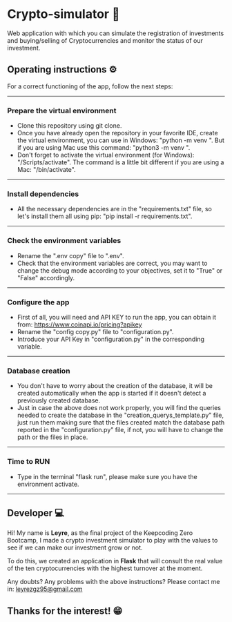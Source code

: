 # Crypto-simulator :money_with_wings:

Web application with which you can simulate the registration of investments and buying/selling of Cryptocurrencies and monitor the status of our investment.


## Operating instructions :gear:
For a correct functioning of the app, follow the next steps:
***
### Prepare the virtual environment
* Clone this repository using git clone.
* Once you have already open the repository in your favorite IDE, create the virtual environment, you can use in Windows: "python -m venv <virtual environment name>". But if you are using Mac use this command: "python3 -m venv <virtual environment name>". 
* Don't forget to activate the virtual environment (for Windows): "<virtual environment name>/Scripts/activate". The command is a little bit different if you are using a Mac: "<virtual environment name>/bin/activate".
***
### Install dependencies
* All the necessary dependencies are in the "requirements.txt" file, so let's install them all using pip: "pip install -r requirements.txt".
***
### Check the environment variables
* Rename the ".env copy" file to ".env".
* Check that the environment variables are correct, you may want to change the debug mode according to your objectives, set it to "True" or "False" accordingly. 
***
### Configure the app
* First of all, you will need and API KEY to run the app, you can obtain it from: https://www.coinapi.io/pricing?apikey
* Rename the "config copy.py" file to "configuration.py". 
* Introduce your API Key in "configuration.py" in the corresponding variable.
***
### Database creation
* You don't have to worry about the creation of the database, it will be created automatically when the app is started if it doesn't detect a previously created database. 
* Just in case the above does not work properly, you will find the queries needed to create the database in the "creation_querys_template.py" file, just run them making sure that the files created match the database path reported in the "configuration.py" file, if not, you will have to change the path or the files in place. 
***
### Time to RUN
* Type in the terminal "flask run", please make sure you have the environment activate. 
***
## Developer :computer:	
Hi! My name is **Leyre**, as the final project of the Keepcoding Zero Bootcamp, I made a crypto investment simulator to play with the values to see if we can make our investment grow or not. 

To do this, we created an application in **Flask** that will consult the real value of the ten cryptocurrencies with the highest turnover at the moment.

Any doubts? Any problems with the above instructions? Please contact me in: leyrezgz95@gmail.com 

## Thanks for the interest! :grin:
